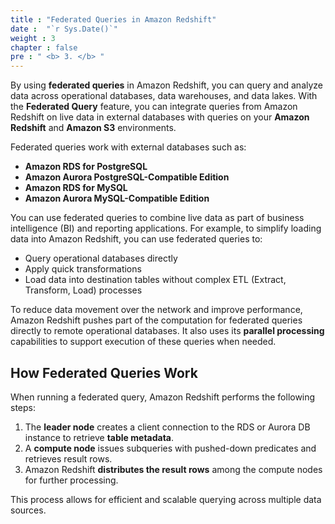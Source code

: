 ```yaml
---
title : "Federated Queries in Amazon Redshift"
date :  "`r Sys.Date()`" 
weight : 3 
chapter : false
pre : " <b> 3. </b> "
---
```


By using **federated queries** in Amazon Redshift, you can query and analyze data across operational databases, data warehouses, and data lakes. With the **Federated Query** feature, you can integrate queries from Amazon Redshift on live data in external databases with queries on your **Amazon Redshift** and **Amazon S3** environments.

Federated queries work with external databases such as:

- **Amazon RDS for PostgreSQL**
- **Amazon Aurora PostgreSQL-Compatible Edition**
- **Amazon RDS for MySQL**
- **Amazon Aurora MySQL-Compatible Edition**

You can use federated queries to combine live data as part of business intelligence (BI) and reporting applications. For example, to simplify loading data into Amazon Redshift, you can use federated queries to:

- Query operational databases directly
- Apply quick transformations
- Load data into destination tables without complex ETL (Extract, Transform, Load) processes

To reduce data movement over the network and improve performance, Amazon Redshift pushes part of the computation for federated queries directly to remote operational databases. It also uses its **parallel processing** capabilities to support execution of these queries when needed.

## How Federated Queries Work

When running a federated query, Amazon Redshift performs the following steps:

1. The **leader node** creates a client connection to the RDS or Aurora DB instance to retrieve **table metadata**.
2. A **compute node** issues subqueries with pushed-down predicates and retrieves result rows.
3. Amazon Redshift **distributes the result rows** among the compute nodes for further processing.

This process allows for efficient and scalable querying across multiple data sources.

